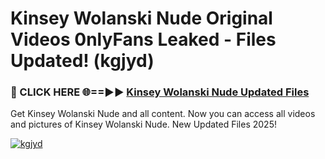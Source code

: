 # Kinsey Wolanski Nude Original Videos 0nlyFans Leaked - Files Updated! (kgjyd)

<h3>🔴 CLICK HERE 🌐==►► <a href="https://tinyurl.com/5h6xmrr3" rel="nofollow">Kinsey Wolanski Nude Updated Files</a></h3>

Get Kinsey Wolanski Nude and all content. Now you can access all videos and pictures of Kinsey Wolanski Nude. New Updated Files 2025!

[![kgjyd](https://i.imgur.com/KVD873Z.gif)](https://tinyurl.com/5h6xmrr3)
